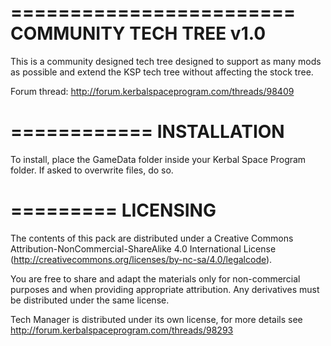 ========================
COMMUNITY TECH TREE v1.0
========================

This is a community designed tech tree designed to support as many mods as possible and extend the KSP tech tree without affecting the stock tree.

Forum thread: http://forum.kerbalspaceprogram.com/threads/98409

============
INSTALLATION
============

To install, place the GameData folder inside your Kerbal Space Program folder. If asked to overwrite files, do so. 

=========
LICENSING
=========

The contents of this pack are distributed under a Creative Commons Attribution-NonCommercial-ShareAlike 4.0 International License (http://creativecommons.org/licenses/by-nc-sa/4.0/legalcode).

You are free to share and adapt the materials only for non-commercial purposes and when providing appropriate attribution. Any derivatives must be distributed under the same license. 

Tech Manager is distributed under its own license, for more details see http://forum.kerbalspaceprogram.com/threads/98293
